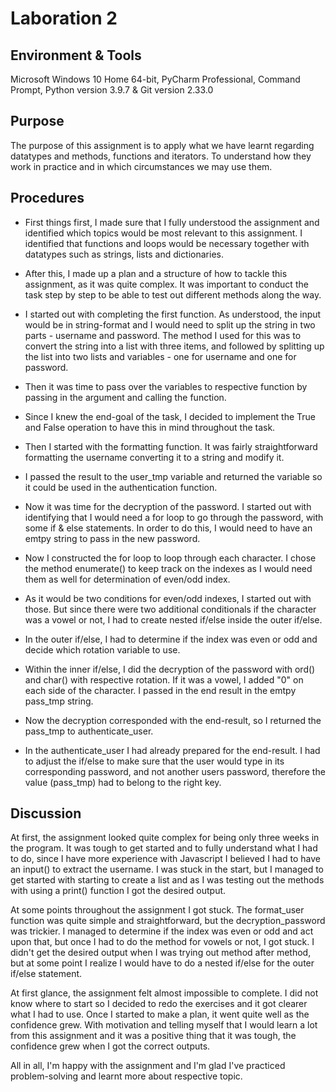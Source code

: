 # Laboration 2

## Environment & Tools
Microsoft Windows 10 Home 64-bit, PyCharm Professional, Command Prompt, Python version 3.9.7 & Git version 2.33.0
## Purpose
The purpose of this assignment is to apply what we have learnt regarding datatypes and methods, functions and iterators. To understand how they work in practice and in which circumstances we may use them.  
## Procedures
- First things first, I made sure that I fully understood the assignment and identified which topics would be most relevant to this assignment. I identified that functions and loops would be necessary together with datatypes such as strings, lists and dictionaries. 
- After this, I made up a plan and a structure of how to tackle this assignment, as it was quite complex. It was important to conduct the task step by step to be able to test out different methods along the way. 
- I started out with completing the first function. As understood, the input would be in string-format and I would need to split up the string in two parts - username and password. The method I used for this was to convert the string into a list with three items, and followed by splitting up the list into two lists and variables - one for username and one for password. 
- Then it was time to pass over the variables to respective function by passing in the argument and calling the function.
- Since I knew the end-goal of the task, I decided to implement the True and False operation to have this in mind throughout the task. 


- Then I started with the formatting function. It was fairly straightforward formatting the username converting it to a string and modify it. 
- I passed the result to the user_tmp variable and returned the variable so it could be used in the authentication function. 


- Now it was time for the decryption of the password. I started out with identifying that I would need a for loop to go through the password, with some if & else statements. In order to do this, I would need to have an emtpy string to pass in the new password. 
- Now I constructed the for loop to loop through each character. I chose the method enumerate() to keep track on the indexes as I would need them as well for determination of even/odd index. 
- As it would be two conditions for even/odd indexes, I started out with those. But since there were two additional conditionals if the character was a vowel or not, I had to create nested if/else inside the outer if/else. 
- In the outer if/else, I had to determine if the index was even or odd and decide which rotation variable to use. 
- Within the inner if/else, I did the decryption of the password with ord() and char() with respective rotation. If it was a vowel, I added "0" on each side of the character. I passed in the end result in the emtpy pass_tmp string. 
- Now the decryption corresponded with the end-result, so I returned the pass_tmp to authenticate_user. 


- In the authenticate_user I had already prepared for the end-result. I had to adjust the if/else to make sure that the user would type in its corresponding password, and not another users password, therefore the value (pass_tmp) had to belong to the right key. 


## Discussion
At first, the assignment looked quite complex for being only three weeks in the program. It was tough to get started and to fully understand what I had to do, since I have more experience with Javascript I believed I had to have an input() to extract the username. I was stuck in the start, but I managed to get started with starting to create a list and as I was testing out the methods with using a print() function I got the desired output. 


At some points throughout the assignment I got stuck. The format_user function was quite simple and straightforward, but the decryption_password was trickier. I managed to determine if the index was even or odd and act upon that, but once I had to do the method for vowels or not, I got stuck. I didn't get the desired output when I was trying out method after method, but at some point I realize I would have to do a nested if/else for the outer if/else statement. 


At first glance, the assignment felt almost impossible to complete. I did not know where to start so I decided to redo the exercises and it got clearer what I had to use. Once I started to make a plan, it went quite well as the confidence grew. With motivation and telling myself that I would learn a lot from this assignment and it was a positive thing that it was tough, the confidence grew when I got the correct outputs. 


All in all, I'm happy with the assignment and I'm glad I've practiced problem-solving and learnt more about respective topic. 